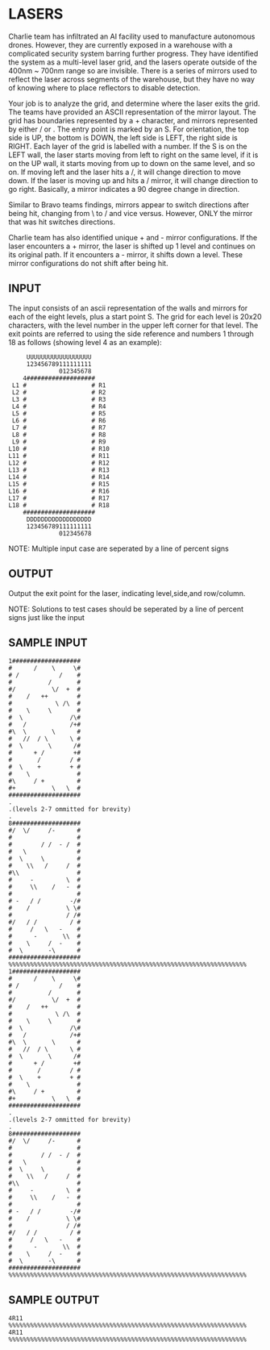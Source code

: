 <!-- RATING: HARD -->
<!-- NAME: LASERS -->
<!-- GENERATOR: generate.pl -->
# LASERS

Charlie team has infiltrated an AI facility used to manufacture autonomous drones. However, they are currently exposed in a warehouse with a complicated security system barring further progress. They have identified the system as a multi-level laser grid, and the lasers operate outside of the 400nm ~ 700nm range so are invisible. There is a series of mirrors used to reflect the laser across segments of the warehouse, but they have no way of knowing where to place reflectors to disable detection.

Your job is to analyze the grid, and determine where the laser exits the grid. The teams have provided an ASCII representation of the mirror layout. The grid has boundaries represented by a + character, and mirrors represented by either / or \. The entry point is marked by an S. For orientation, the top side is UP, the bottom is DOWN, the left side is LEFT, the right side is RIGHT. Each layer of the grid is labelled with a number. If the S is on the LEFT wall, the laser starts moving from left to right on the same level, if it is on the UP wall, it starts moving from up to down on the same level, and so on. If moving left and the laser hits a /, it will change direction to move down. If the laser is moving up and hits a / mirror, it will change direction to go right. Basically, a mirror indicates a 90 degree change in direction.

Similar to Bravo teams findings, mirrors appear to switch directions after being hit, changing from \ to / and vice versus. However, ONLY the mirror that was hit switches directions.

Charlie team has also identified unique + and - mirror configurations. If the laser encounters a + mirror, the laser is shifted up 1 level and continues on its original path. If it encounters a - mirror, it shifts down a level. These mirror configurations do not shift after being hit.

## INPUT
The input consists of an ascii representation of the walls and mirrors for each of the eight levels, plus a start point S. The grid for each level is 20x20 characters, with the level number in the upper left corner for that level. The exit points are referred to using the side reference and numbers 1 through 18 as follows (showing level 4 as an example): 

	     UUUUUUUUUUUUUUUUUU
	     123456789111111111
	              012345678
	    4###################
	 L1 #                  # R1
	 L2 #                  # R2
	 L3 #                  # R3
	 L4 #                  # R4
	 L5 #                  # R5
	 L6 #                  # R6
	 L7 #                  # R7
	 L8 #                  # R8
	 L9 #                  # R9
	L10 #                  # R10
	L11 #                  # R11
	L12 #                  # R12
	L13 #                  # R13
	L14 #                  # R14
	L15 #                  # R15
	L16 #                  # R16
	L17 #                  # R17
	L18 #                  # R18
	    ####################
	     DDDDDDDDDDDDDDDDDD
	     123456789111111111
	              012345678
	      
NOTE: Multiple input case are seperated by a line of percent signs

## OUTPUT
Output the exit point for the laser, indicating level,side,and row/column.

NOTE: Solutions to test cases should be seperated by a line of percent signs just like the input

## SAMPLE INPUT
	1###################
	#      /    \     \#
	# /           /    #
	#          /       #
	#/          \/  +  #
	#    /   ++        #
	#            \ /\  #
	#    \     \       #
	#  \             /\#
	#   /            /+#
	#\  \       \      #
	#   //  / \      \ #
	#  \       \      /#
	#      + /        +#
	#       /        / #
	#  \    +        + #
	#    \             #
	#\     / +         #
	#+          \   \  #
	####################
	.
	.(levels 2-7 ommitted for brevity)
	.
	8###################
	#/  \/     /-      #
	#                  #
	#        / /  - /  #
	#   \              #
	#  \     \         #
	#    \\   /     /  #
	#\\                #
	#     -         \  #
	#     \\    /   -  #
	#                  #
	# -   / /        -/#
	#    /          \ \#
	#               / /#
	#/   / /         / #
	#     /   \   -    #
	#      -       \\  #
	#    \     /  -    #
	#  \       -\      #
	####################
	%%%%%%%%%%%%%%%%%%%%%%%%%%%%%%%%%%%%%%%%%%%%%%%%%%%%%%%%%%%%%%%%%%
	1###################
	#      /    \     \#
	# /           /    #
	#          /       #
	#/          \/  +  #
	#    /   ++        #
	#            \ /\  #
	#    \     \       #
	#  \             /\#
	#   /            /+#
	#\  \       \      #
	#   //  / \      \ #
	#  \       \      /#
	#      + /        +#
	#       /        / #
	#  \    +        + #
	#    \             #
	#\     / +         #
	#+          \   \  #
	####################
	.
	.(levels 2-7 ommitted for brevity)
	.
	8###################
	#/  \/     /-      #
	#                  #
	#        / /  - /  #
	#   \              #
	#  \     \         #
	#    \\   /     /  #
	#\\                #
	#     -         \  #
	#     \\    /   -  #
	#                  #
	# -   / /        -/#
	#    /          \ \#
	#               / /#
	#/   / /         / #
	#     /   \   -    #
	#      -       \\  #
	#    \     /  -    #
	#  \       -\      #
	####################
	%%%%%%%%%%%%%%%%%%%%%%%%%%%%%%%%%%%%%%%%%%%%%%%%%%%%%%%%%%%%%%%%%%

## SAMPLE OUTPUT
	4R11
	%%%%%%%%%%%%%%%%%%%%%%%%%%%%%%%%%%%%%%%%%%%%%%%%%%%%%%%%%%%%%%%%%%
	4R11
	%%%%%%%%%%%%%%%%%%%%%%%%%%%%%%%%%%%%%%%%%%%%%%%%%%%%%%%%%%%%%%%%%%
